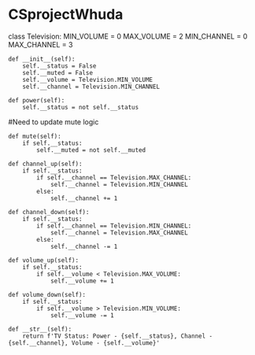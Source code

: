 # CSprojectWhuda

class Television:
    MIN_VOLUME = 0
    MAX_VOLUME = 2
    MIN_CHANNEL = 0
    MAX_CHANNEL = 3

    def __init__(self):
        self.__status = False
        self.__muted = False
        self.__volume = Television.MIN_VOLUME
        self.__channel = Television.MIN_CHANNEL

    def power(self):
        self.__status = not self.__status

#Need to update mute logic 

    def mute(self):
        if self.__status:
            self.__muted = not self.__muted

    def channel_up(self):
        if self.__status:
            if self.__channel == Television.MAX_CHANNEL:
                self.__channel = Television.MIN_CHANNEL
            else:
                self.__channel += 1

    def channel_down(self):
        if self.__status:
            if self.__channel == Television.MIN_CHANNEL:
                self.__channel = Television.MAX_CHANNEL
            else:
                self.__channel -= 1

    def volume_up(self):
        if self.__status:
            if self.__volume < Television.MAX_VOLUME:
                self.__volume += 1

    def volume_down(self):
        if self.__status:
            if self.__volume > Television.MIN_VOLUME:
                self.__volume -= 1

    def __str__(self):
        return f'TV Status: Power - {self.__status}, Channel - {self.__channel}, Volume - {self.__volume}'


        

